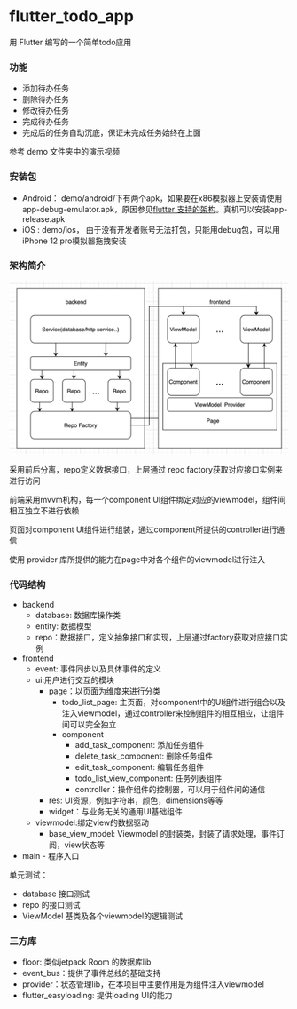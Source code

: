# flutter_todo_app

用 Flutter 编写的一个简单todo应用

### 功能

- 添加待办任务
- 删除待办任务
- 修改待办任务
- 完成待办任务
- 完成后的任务自动沉底，保证未完成任务始终在上面

参考 demo 文件夹中的演示视频

### 安装包

- Android： demo/android/下有两个apk，如果要在x86模拟器上安装请使用 app-debug-emulator.apk，原因参见[flutter 支持的架构](https://flutter.cn/docs/deployment/android#section-5)。真机可以安装app-release.apk
- iOS : demo/ios， 由于没有开发者账号无法打包，只能用debug包，可以用iPhone 12 pro模拟器拖拽安装

### 架构简介

![](architecture.png)

采用前后分离，repo定义数据接口，上层通过 repo factory获取对应接口实例来进行访问

前端采用mvvm机构，每一个component UI组件绑定对应的viewmodel，组件间相互独立不进行依赖

页面对component UI组件进行组装，通过component所提供的controller进行通信

使用 provider 库所提供的能力在page中对各个组件的viewmodel进行注入

### 代码结构

- backend 
  - database: 数据库操作类
  - entity: 数据模型
  - repo：数据接口，定义抽象接口和实现，上层通过factory获取对应接口实例
- frontend
  - event: 事件同步以及具体事件的定义
  - ui:用户进行交互的模块
    - page：以页面为维度来进行分类
      - todo_list_page: 主页面，对component中的UI组件进行组合以及注入viewmodel，通过controller来控制组件的相互相应，让组件间可以完全独立
      - component 
        - add_task_component: 添加任务组件
        - delete_task_component: 删除任务组件
        - edit_task_component: 编辑任务组件
        - todo_list_view_component: 任务列表组件
        - controller：操作组件的控制器，可以用于组件间的通信
    - res: UI资源，例如字符串，颜色，dimensions等等
    - widget：与业务无关的通用UI基础组件
  - viewmodel:绑定view的数据驱动
    - base_view_model: Viewmodel 的封装类，封装了请求处理，事件订阅，view状态等
- main - 程序入口

单元测试：

- database 接口测试
- repo 的接口测试
- ViewModel 基类及各个viewmodel的逻辑测试

### 三方库

- floor: 类似jetpack Room 的数据库lib
- event_bus：提供了事件总线的基础支持
- provider：状态管理lib，在本项目中主要作用是为组件注入viewmodel
- flutter_easyloading: 提供loading UI的能力

